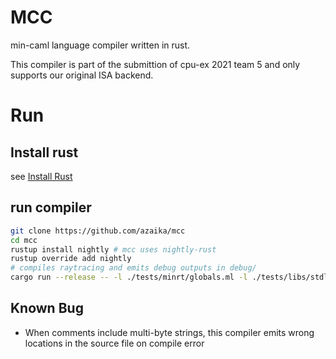 # MCC
min-caml language compiler written in rust.

This compiler is part of the submittion of cpu-ex 2021 team 5 and only supports our original ISA backend.

# Run

## Install rust
see [Install Rust](https://www.rust-lang.org/tools/install)

## run compiler
```sh
git clone https://github.com/azaika/mcc
cd mcc
rustup install nightly # mcc uses nightly-rust
rustup override add nightly
# compiles raytracing and emits debug outputs in debug/
cargo run --release -- -l ./tests/minrt/globals.ml -l ./tests/libs/stdlib.ml ./tests/minrt/minrt.ml -v -o -d --inline 2000 --use-strict-aliasing > debug/out.txt
```

## Known Bug
- When comments include multi-byte strings, this compiler emits wrong locations in the source file on compile error